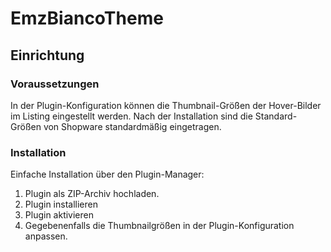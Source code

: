 # EmzBiancoTheme

## Einrichtung

### Voraussetzungen

In der Plugin-Konfiguration können die Thumbnail-Größen der Hover-Bilder im Listing eingestellt werden.
Nach der Installation sind die Standard-Größen von Shopware standardmäßig eingetragen.

### Installation

Einfache Installation über den Plugin-Manager:

1. Plugin als ZIP-Archiv hochladen.
2. Plugin installieren
3. Plugin aktivieren
4. Gegebenenfalls die Thumbnailgrößen in der Plugin-Konfiguration anpassen.